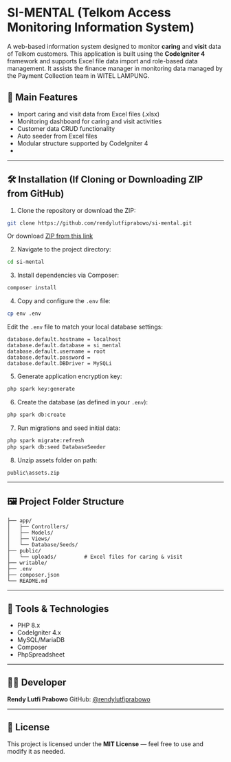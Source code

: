 # SI-MENTAL (Telkom Access Monitoring Information System)

A web-based information system designed to monitor **caring** and **visit** data of Telkom customers. This application is built using the **CodeIgniter 4** framework and supports Excel file data import and role-based data management. It assists the finance manager in monitoring data managed by the Payment Collection team in WITEL LAMPUNG.

## 🚀 Main Features

- Import caring and visit data from Excel files (.xlsx)
- Monitoring dashboard for caring and visit activities
- Customer data CRUD functionality
- Auto seeder from Excel files
- Modular structure supported by CodeIgniter 4
- 

---

## 🛠️ Installation (If Cloning or Downloading ZIP from GitHub)

1. Clone the repository or download the ZIP:

```bash
git clone https://github.com/rendylutfiprabowo/si-mental.git
````

Or download [ZIP from this link](https://github.com/rendylutfiprabowo/si-mental/archive/refs/heads/main.zip)

2. Navigate to the project directory:

```bash
cd si-mental
```

3. Install dependencies via Composer:

```bash
composer install
```

4. Copy and configure the `.env` file:

```bash
cp env .env
```

Edit the `.env` file to match your local database settings:

```
database.default.hostname = localhost
database.default.database = si_mental
database.default.username = root
database.default.password = 
database.default.DBDriver = MySQLi
```

5. Generate application encryption key:

```bash
php spark key:generate
```

6. Create the database (as defined in your `.env`):

```bash
php spark db:create
```

7. Run migrations and seed initial data:

```bash
php spark migrate:refresh
php spark db:seed DatabaseSeeder
```

8. Unzip assets folder on path:

```bash
public\assets.zip
```

---

## 🖼️ Project Folder Structure

```
├── app/
│   ├── Controllers/
│   ├── Models/
│   ├── Views/
│   └── Database/Seeds/
├── public/
│   └── uploads/         # Excel files for caring & visit
├── writable/
├── .env
├── composer.json
└── README.md
```

---

## 🧪 Tools & Technologies

* PHP 8.x
* CodeIgniter 4.x
* MySQL/MariaDB
* Composer
* PhpSpreadsheet

---

## 🧑‍💻 Developer

**Rendy Lutfi Prabowo**
GitHub: [@rendylutfiprabowo](https://github.com/rendylutfiprabowo)

---

## 📄 License

This project is licensed under the **MIT License** — feel free to use and modify it as needed.

 
